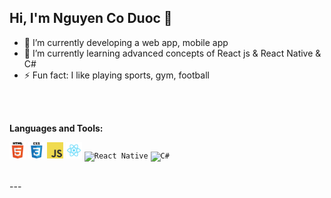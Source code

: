 ## Hi, I'm Nguyen Co Duoc 👋

- 🔭 I’m currently developing a web app, mobile app
- 🌱 I’m currently learning advanced concepts of React js & React Native & C#
- ⚡ Fun fact: I like playing sports, gym, football

<br />
<br />

**Languages and Tools:**

<code><img alt="HTML5" width="26px" src="https://raw.githubusercontent.com/github/explore/80688e429a7d4ef2fca1e82350fe8e3517d3494d/topics/html/html.png" /></code>
<code><img alt="CSS3" width="26px" src="https://raw.githubusercontent.com/github/explore/80688e429a7d4ef2fca1e82350fe8e3517d3494d/topics/css/css.png" /></code>
<code><img alt="JavaScript" width="26px" src="https://raw.githubusercontent.com/github/explore/80688e429a7d4ef2fca1e82350fe8e3517d3494d/topics/javascript/javascript.png" /></code>
<code><img alt="React" width="26px" src="https://raw.githubusercontent.com/github/explore/80688e429a7d4ef2fca1e82350fe8e3517d3494d/topics/react/react.png" /></code>
<code><img alt="React Native" width="26px" src="https://img.icons8.com/color/26/000000/nextjs.png" /></code>
<code><img alt="C#" width="26px" src="https://img.icons8.com/color/26/000000/c#.png" /></code>

<br />
---
